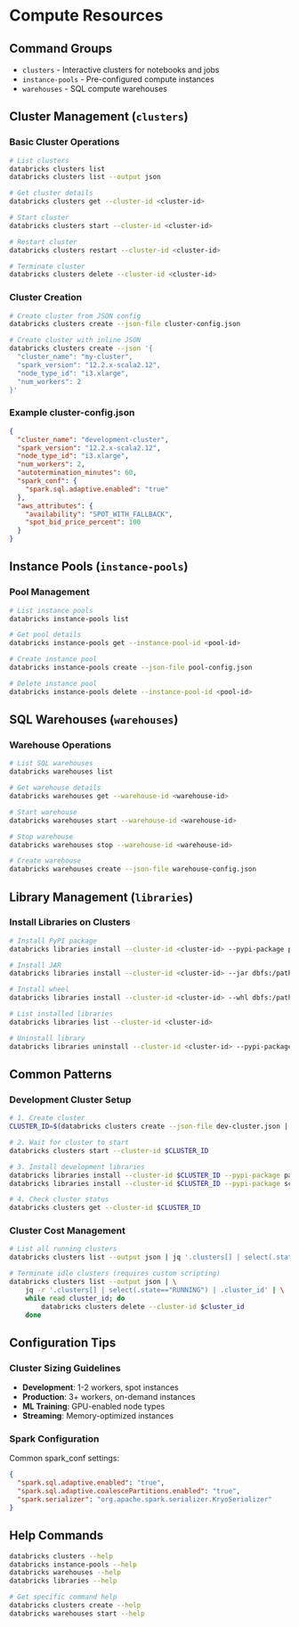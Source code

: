 # Compute Resources

## Command Groups
- `clusters` - Interactive clusters for notebooks and jobs
- `instance-pools` - Pre-configured compute instances
- `warehouses` - SQL compute warehouses

## Cluster Management (`clusters`)

### Basic Cluster Operations
```bash
# List clusters
databricks clusters list
databricks clusters list --output json

# Get cluster details
databricks clusters get --cluster-id <cluster-id>

# Start cluster
databricks clusters start --cluster-id <cluster-id>

# Restart cluster
databricks clusters restart --cluster-id <cluster-id>

# Terminate cluster
databricks clusters delete --cluster-id <cluster-id>
```

### Cluster Creation
```bash
# Create cluster from JSON config
databricks clusters create --json-file cluster-config.json

# Create cluster with inline JSON
databricks clusters create --json '{
  "cluster_name": "my-cluster",
  "spark_version": "12.2.x-scala2.12",
  "node_type_id": "i3.xlarge",
  "num_workers": 2
}'
```

### Example cluster-config.json
```json
{
  "cluster_name": "development-cluster",
  "spark_version": "12.2.x-scala2.12",
  "node_type_id": "i3.xlarge",
  "num_workers": 2,
  "autotermination_minutes": 60,
  "spark_conf": {
    "spark.sql.adaptive.enabled": "true"
  },
  "aws_attributes": {
    "availability": "SPOT_WITH_FALLBACK",
    "spot_bid_price_percent": 100
  }
}
```

## Instance Pools (`instance-pools`)

### Pool Management
```bash
# List instance pools
databricks instance-pools list

# Get pool details
databricks instance-pools get --instance-pool-id <pool-id>

# Create instance pool
databricks instance-pools create --json-file pool-config.json

# Delete instance pool
databricks instance-pools delete --instance-pool-id <pool-id>
```

## SQL Warehouses (`warehouses`)

### Warehouse Operations
```bash
# List SQL warehouses
databricks warehouses list

# Get warehouse details
databricks warehouses get --warehouse-id <warehouse-id>

# Start warehouse
databricks warehouses start --warehouse-id <warehouse-id>

# Stop warehouse
databricks warehouses stop --warehouse-id <warehouse-id>

# Create warehouse
databricks warehouses create --json-file warehouse-config.json
```

## Library Management (`libraries`)

### Install Libraries on Clusters
```bash
# Install PyPI package
databricks libraries install --cluster-id <cluster-id> --pypi-package pandas==1.5.0

# Install JAR
databricks libraries install --cluster-id <cluster-id> --jar dbfs:/path/to/library.jar

# Install wheel
databricks libraries install --cluster-id <cluster-id> --whl dbfs:/path/to/package.whl

# List installed libraries
databricks libraries list --cluster-id <cluster-id>

# Uninstall library
databricks libraries uninstall --cluster-id <cluster-id> --pypi-package pandas
```

## Common Patterns

### Development Cluster Setup
```bash
# 1. Create cluster
CLUSTER_ID=$(databricks clusters create --json-file dev-cluster.json | jq -r .cluster_id)

# 2. Wait for cluster to start
databricks clusters start --cluster-id $CLUSTER_ID

# 3. Install development libraries
databricks libraries install --cluster-id $CLUSTER_ID --pypi-package pandas
databricks libraries install --cluster-id $CLUSTER_ID --pypi-package scikit-learn

# 4. Check cluster status
databricks clusters get --cluster-id $CLUSTER_ID
```

### Cluster Cost Management
```bash
# List all running clusters
databricks clusters list --output json | jq '.clusters[] | select(.state=="RUNNING") | {cluster_name, cluster_id}'

# Terminate idle clusters (requires custom scripting)
databricks clusters list --output json | \
    jq -r '.clusters[] | select(.state=="RUNNING") | .cluster_id' | \
    while read cluster_id; do
        databricks clusters delete --cluster-id $cluster_id
    done
```

## Configuration Tips

### Cluster Sizing Guidelines
- **Development**: 1-2 workers, spot instances
- **Production**: 3+ workers, on-demand instances
- **ML Training**: GPU-enabled node types
- **Streaming**: Memory-optimized instances

### Spark Configuration
Common spark_conf settings:
```json
{
  "spark.sql.adaptive.enabled": "true",
  "spark.sql.adaptive.coalescePartitions.enabled": "true",
  "spark.serializer": "org.apache.spark.serializer.KryoSerializer"
}
```

## Help Commands
```bash
databricks clusters --help
databricks instance-pools --help
databricks warehouses --help
databricks libraries --help

# Get specific command help
databricks clusters create --help
databricks warehouses start --help
```